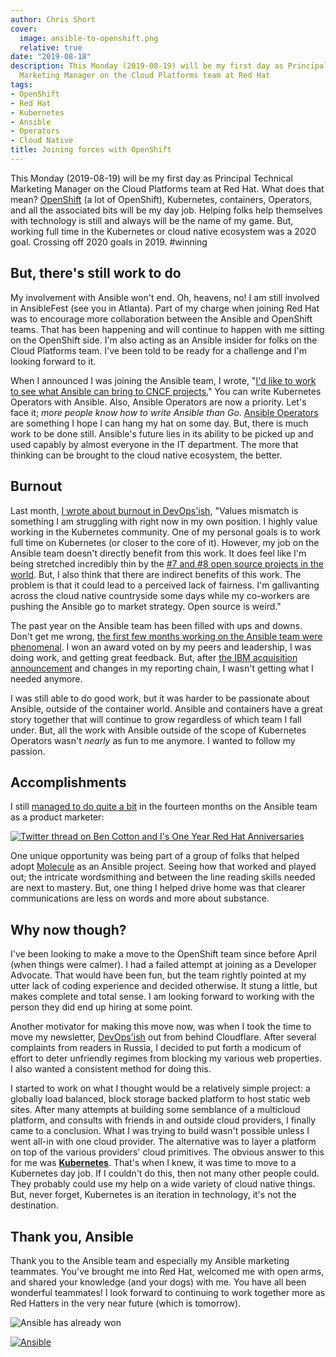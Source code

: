 ```yaml
---
author: Chris Short
cover:
  image: ansible-to-openshift.png
  relative: true
date: "2019-08-18"
description: This Monday (2019-08-19) will be my first day as Principal Technical
  Marketing Manager on the Cloud Platforms team at Red Hat
tags:
- OpenShift
- Red Hat
- Kubernetes
- Ansible
- Operators
- Cloud Native
title: Joining forces with OpenShift
---
```



This Monday (2019-08-19) will be my first day as Principal Technical Marketing Manager on the Cloud Platforms team at Red Hat. What does that mean? [OpenShift](https://www.openshift.com/) (a lot of OpenShift), Kubernetes, containers, Operators, and all the associated bits will be my day job. Helping folks help themselves with technology is still and always will be the name of my game. But, working full time in the Kubernetes or cloud native ecosystem was a 2020 goal. Crossing off 2020 goals in 2019. #winning

## But, there's still work to do

My involvement with Ansible won't end. Oh, heavens, no! I am still involved in AnsibleFest (see you in Atlanta).  Part of my charge when joining Red Hat was to encourage more collaboration between the Ansible and OpenShift teams. That has been happening and will continue to happen with me sitting on the OpenShift side. I'm also acting as an Ansible insider for folks on the Cloud Platforms team. I've been told to be ready for a challenge and I'm looking forward to it.

When I announced I was joining the Ansible team, I wrote, "[I'd like to work to see what Ansible can bring to CNCF projects.](/joining-ansible-team-at-red-hat/)" You can write Kubernetes Operators with Ansible. Also, Ansible Operators are now a priority. Let's face it; *more people know how to write Ansible than Go*. [Ansible Operators](https://ansible.com/operators/) are something I hope I can hang my hat on some day. But, there is much work to be done still. Ansible's future lies in its ability to be picked up and used capably by almost everyone in the IT department. The more that thinking can be brought to the cloud native ecosystem, the better.

## Burnout

Last month, [I wrote about burnout in DevOps'ish](https://devopsish.com/137/), "Values mismatch is something I am struggling with right now in my own position. I highly value working in the Kubernetes community. One of my personal goals is to work full time on Kubernetes (or closer to the core of it). However, my job on the Ansible team doesn't directly benefit from this work. It does feel like I'm being stretched incredibly thin by the [#7 and #8 open source projects in the world](https://octoverse.github.com/). But, I also think that there are indirect benefits of this work. The problem is that it could lead to a perceived lack of fairness. I'm gallivanting across the cloud native countryside some days while my co-workers are pushing the Ansible go to market strategy. Open source is weird."

The past year on the Ansible team has been filled with ups and downs. Don't get me wrong, [the first few months working on the Ansible team were phenomenal](/the-importance-of-psychological-safety/). I won an award voted on by my peers and leadership, I was doing work, and getting great feedback. But, after [the IBM acquisition announcement](/one-fish-two-fish-blue-fish-sporting-new-red-hat/) and changes in my reporting chain, I wasn't getting what I needed anymore.

I was still able to do good work, but it was harder to be passionate about Ansible, outside of the container world. Ansible and containers have a great story together that will continue to grow regardless of which team I fall under. But, all the work with Ansible outside of the scope of Kubernetes Operators wasn't *nearly* as fun to me anymore. I wanted to follow my passion.

## Accomplishments

I still [managed to do quite a bit](/resume/) in the fourteen months on the Ansible team as a product marketer:

[![Twitter thread on Ben Cotton and I's One Year Red Hat Anniversaries](red-hat-anniversary-tweet.png)](https://twitter.com/FunnelFiasco/status/1143476930425102336)

One unique opportunity was being part of a group of folks that helped adopt [Molecule](https://github.com/ansible/molecule) as an Ansible project. Seeing how that worked and played out; the intricate wordsmithing and between the line reading skills needed are next to mastery. But, one thing I helped drive home was that clearer communications are less on words and more about substance.

## Why now though?

I've been looking to make a move to the OpenShift team since before April (when things were calmer). I had a failed attempt at joining as a Developer Advocate. That would have been fun, but the team rightly pointed at my utter lack of coding experience and decided otherwise. It stung a little, but makes complete and total sense. I am looking forward to working with the person they did end up hiring at some point.

Another motivator for making this move now, was when I took the time to move my newsletter, [DevOps'ish](https://devopsish.com) out from behind Cloudflare. After several complaints from readers in Russia, I decided to put forth a modicum of effort to deter unfriendly regimes from blocking my various web properties. I also wanted a consistent method for doing this.

I started to work on what I thought would be a relatively simple project: a globally load balanced, block storage backed platform to host static web sites. After many attempts at building some semblance of a multicloud platform, and consults with friends in and outside cloud providers, I finally came to a conclusion. What I was trying to build wasn't possible unless I went all-in with one cloud provider. The alternative was to layer a platform on top of the various providers' cloud primitives. The obvious answer to this for me was [**Kubernetes**](/tags/kubernetes/). That's when I knew, it was time to move to a Kubernetes day job. If I couldn't do this, then not many other people could. They probably could use my help on a wide variety of cloud native things. But, never forget, Kubernetes is an iteration in technology, it's not the destination.

## Thank you, Ansible

Thank you to the Ansible team and especially my Ansible marketing teammates. You've brought me into Red Hat, welcomed me with open arms, and shared your knowledge (and your dogs) with me. You have all been wonderful teammates! I look forward to continuing to work together more as Red Hatters in the very near future (which is tomorrow).

![Ansible has already won](ansible-has-already-won.png)

[![Ansible](Ansible-Mark-Large-RGB-Mango.png)](https://www.ansible.com/)
